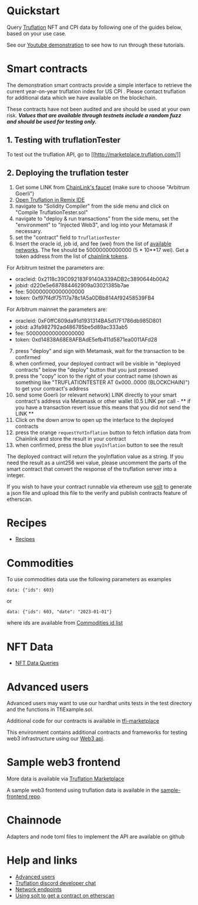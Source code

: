 # Quickstart

Query [Truflation](http://www.truflation.com) NFT and CPI data by
following one of the guides below, based on your use case.

See our [Youtube demonstration](https://www.youtube.com/watch?v=lugCHOxKBPg) to see how to run
through these tutorials.

# Smart contracts

The demonstration smart contracts provide a simple interface to
retrieve the current year-on-year truflation index for US CPI .
Please contact truflation for additional data which we have available
on the blockchain.

These contracts have not been audited and are should be used at your
own risk.  ***Values that are available through testnets include a random
fuzz and should be used for testing only.***

## 1. Testing with truflationTester

To test out the truflation API, go to [[http://marketplace.truflation.com/]]


## 2. Deploying the truflation tester

1. Get some LINK from [ChainLink's faucet](https://faucets.chain.link/) (make sure to choose "Arbitrum Goerli")
2. [Open Truflation in Remix IDE](https://remix.ethereum.org/#url=https://raw.githubusercontent.com/truflation/quickstart/main/TruflationTester.sol)
3. navigate to "Solidity Compiler" from the side menu and click on "Compile TruflationTester.sol"
4. navigate to "deploy & run transactions" from the side menu, set the "environment" to "Injected Web3", and log into your Metamask if necessary.
5. set the "contract" field to `TruflationTester`
6. Insert the oracle id, job id, and fee (wei) from the list of [available networks](network.md).  The fee should be 50000000000000 (5 * 10**17 wei).  Get a token address from the list of [chainlink tokens](https://docs.chain.link/resources/link-token-contracts).  

For Arbitrum testnet  the parameters are:
* oracleid: 0x2118c39C092183F9140A339ADB2c3890644b00A2
* jobid: d220e5e687884462909a03021385b7ae
* fee: 500000000000000000
* token: 0xf97f4df75117a78c1A5a0DBb814Af92458539FB4

For Arbitrum mainnet the parameters are:
* oracleid: 0xF0ffC609da91d1931314BA5d17F1786db985D801
* jobid: a3fa982792ad486785be5d89ac333ab5
* fee: 500000000000000000
* token: 0xd14838A68E8AFBAdE5efb411d5871ea0011AFd28

7. press "deploy" and sign with Metamask, wait for the transaction to be confirmed
8. when confirmed, your deployed contract will be visible in "deployed contracts" below the "deploy" button that you just pressed
9. press the "copy" icon to the right of your contract name (shown as something like "TRUFLATIONTESTER AT 0x000..0000 (BLOCKCHAIN)") to get your contract's address
10. send some Goerli (or relevant network) LINK directly to your smart contract's address via Metamask or other wallet (0.5 LINK per call - ** if you have a transaction revert issue this means that you did not send the LINK **
11. Click on the down arrow to open up the interface to the deployed contracts
12. press the orange `requestYoYInflation` button to fetch inflation data from Chainlink and store the result in your contract
13. when confirmed, press the blue `yoyInflation` button to see the result

The deployed contract will return the yoyInflation value as a string.
If you need the result as a uint256 wei value, please uncomment the
parts of the smart contract that convert the response of the
truflation server into a integer.

If you wish to have your contract runnable via ethereum use [solt](https://github.com/hjubb/solt) to generate a json file and upload
this file to the verify and publish contracts feature of etherscan.

# Recipes

* [Recipes](recipes.md)

# Commodities

To use commodities data use the following parameters as examples

```
data: {"ids": 603}
```

or

```
data: {"ids": 603, "date": "2023-01-01"}
```

where ids are available from [Commodities id list](data-ids.csv)

# NFT Data

* [NFT Data Queries](nft-api.md)

# Advanced users

Advanced users may want to use our hardhat units tests in the test
directory and the functions in TfiExample.sol.

Additional code for our contracts is available in
[tfi-marketplace](http://github.com.truflationdev/tfi-marketplace/)

This environment
contains additional contracts and frameworks for testing web3
infrastructure using our [Web3
api](http://github.com/truflationdev/tfi-api/).

# Sample web3 frontend

More data is available via [Truflation Marketplace](http://marketplace.truflation.com/)

A sample web3 frontend using truflation data is available in the
[sample-frontend repo](https://github.com/truflation/sample-frontend).

# Chainnode

Adapters and node toml files to implement the API are available on github


# Help and links

* [Advanced users](ADVANCED.md)
* [Truflation discord developer chat](https://discord.com/channels/967280164071407666/968071680360587264)
* [Network endpoints](network.md)
* [Using solt to get a contract on etherscan](https://blog.jubb.xyz/post/solt-release/)
